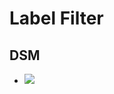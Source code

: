 <!-- @format -->

# Label Filter

## DSM
* ![](https://ultimaker.invisionapp.com/dsm/ultimaker/ultimaker-com/asset/components/)
